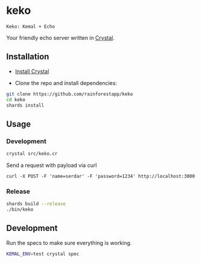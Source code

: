 # keko

```
Keko: Kemal + Echo
```

Your friendly echo server written in [Crystal](https://crystal-lang.org).


## Installation

- [Install Crystal](https://crystal-lang.org/docs/installation/)

- Clone the repo and install dependencies:

```bash
git clone https://github.com/rainforestapp/keko
cd keko
shards install
```

## Usage

### Development

```bash
crystal src/keko.cr
```

Send a request with payload via curl

```
curl -X POST -F 'name=serdar' -F 'password=1234' http://localhost:3000
```

### Release

```bash
shards build --release
./bin/keko
```

## Development

Run the specs to make sure everything is working.

```bash
KEMAL_ENV=test crystal spec
```
